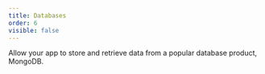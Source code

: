 ```yaml
---
title: Databases
order: 6
visible: false
---
```


Allow your app to store and retrieve data from a popular database product, MongoDB.
